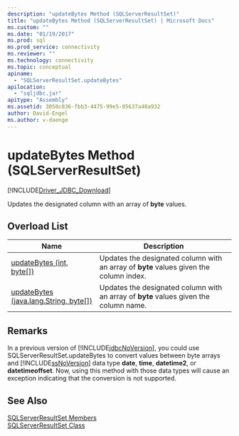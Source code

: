 ```yaml
---
description: "updateBytes Method (SQLServerResultSet)"
title: "updateBytes Method (SQLServerResultSet) | Microsoft Docs"
ms.custom: ""
ms.date: "01/19/2017"
ms.prod: sql
ms.prod_service: connectivity
ms.reviewer: ""
ms.technology: connectivity
ms.topic: conceptual
apiname: 
  - "SQLServerResultSet.updateBytes"
apilocation: 
  - "sqljdbc.jar"
apitype: "Assembly"
ms.assetid: 3050c836-fbb3-4475-99e5-05637a48a932
author: David-Engel
ms.author: v-daenge
---
```

# updateBytes Method (SQLServerResultSet)
[!INCLUDE[Driver_JDBC_Download](../../../includes/driver_jdbc_download.md)]

  Updates the designated column with an array of **byte** values.  
  
## Overload List  
  
|Name|Description|  
|----------|-----------------|  
|[updateBytes (int, byte&#91;&#93;)](../../../connect/jdbc/reference/updatebytes-method-int-byte.md)|Updates the designated column with an array of **byte** values given the column index.|  
|[updateBytes (java.lang.String, byte&#91;&#93;)](../../../connect/jdbc/reference/updatebytes-method-java-lang-string-byte.md)|Updates the designated column with an array of **byte** values given the column name.|  
  
## Remarks  
 In a previous version of [!INCLUDE[jdbcNoVersion](../../../includes/jdbcnoversion_md.md)], you could use SQLServerResultSet.updateBytes to convert values between byte arrays and [!INCLUDE[ssNoVersion](../../../includes/ssnoversion-md.md)] data type **date**, **time**, **datetime2**, or **datetimeoffset**. Now, using this method with those data types will cause an exception indicating that the conversion is not supported.  
  
## See Also  
 [SQLServerResultSet Members](../../../connect/jdbc/reference/sqlserverresultset-members.md)   
 [SQLServerResultSet Class](../../../connect/jdbc/reference/sqlserverresultset-class.md)  
  
  
